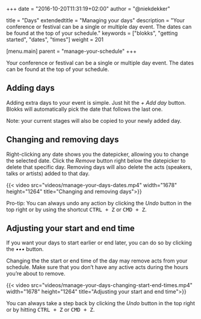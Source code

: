 +++
date            = "2016-10-20T11:31:19+02:00"
author          = "@niekdekker"

title           = "Days"
extendedtitle   = "Managing your days"
description     = "Your conference or festival can be a single or multiple day event. The dates can be found at the top of your schedule."
keywords        = ["blokks", "getting started", "dates", "times"]
weight          = 201

[menu.main]
parent          = "manage-your-schedule"
+++

Your conference or festival can be a single or multiple day event. The dates can be found at the top of your schedule.

## Adding days
Adding extra days to your event is simple. Just hit the *+ Add day* button. Blokks will automatically pick the date that follows the last one.

<span class='note'>Note: your current stages will also be copied to your newly added day.</span>

## Changing and removing days
Right-clicking any date shows you the datepicker, allowing you to change the selected date. Click the *Remove* button right below the datepicker to delete that specific day. Removing days will also delete the acts (speakers, talks or artists) added to that day.

{{< video src="videos/manage-your-days-dates.mp4" width="1678" height="1264" title="Changing and removing days">}}

<span class='note'>Pro-tip: You can always undo any action by clicking the *Undo* button in the top right or by using the shortcut <kbd>CTRL + Z</kbd> or <kbd>CMD + Z</kbd>.</span>

## Adjusting your start and end time
If you want your days to start earlier or end later, you can do so by clicking the *•••* button.

Changing the the start or end time of the day may remove acts from your schedule. Make sure that you don’t have any active acts during the hours you’re about to remove.

{{< video src="videos/manage-your-days-changing-start-end-times.mp4" width="1678" height="1264" title="Adjusting your start and end time">}}

<span class='note'>You can always take a step back by clicking the *Undo* button in the top right or by hitting <kbd>CTRL + Z</kbd> or <kbd>CMD + Z</kbd>.</span>